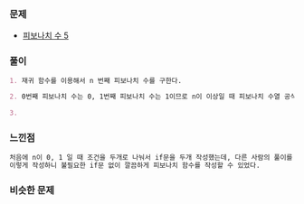 ### 문제

- [피보나치 수 5](https://programmers.co.kr/learn/courses/30/lessons/10870)

### 풀이

```markdown
1. 재귀 함수를 이용해서 n 번째 피보나치 수를 구한다.

2. 0번째 피보나치 수는 0, 1번째 피보나치 수는 1이므로 n이 이상일 때 피보나치 수열 공식을 이용해서 피보나치 수를 구한다.

3. 
```

### 느낀점

```markdown
처음에 n이 0, 1 일 때 조건을 두개로 나눠서 if문을 두개 작성했는데, 다른 사람의 풀이를 참고해서 if(n < 2) 일 때 n을 return하도록 소스를 수정했다.
이렇게 작성하니 불필요한 if문 없이 깔끔하게 피보나치 함수를 작성할 수 있었다.
```

### 비슷한 문제